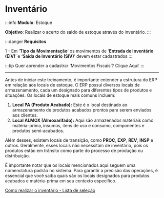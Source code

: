 # Inventário

:::info
**Modulo**: Estoque

**Objetivo**: Realizar o acerto do saldo de estoque através do inventário.
:::

:::danger
**Requisitos**

1 - Em ‘**Tipo da Movimentação**’ os movimentos de ‘**Entrada de Inventário (EIV)**’ e **‘Saída de Inventário (SIV)**’ devem estar cadastrados
:::

:::tip
Quer aprender a cadastrar ‘Movimentos Fiscais’? Clique Aqui!
:::

---

Antes de iniciar este treinamento, é importante entender a estrutura do ERP em relação aos locais de estoque. O ERP possui diversos locais de armazenamento, cada um designado para diferentes tipos de produtos e situações. Os locais de estoque mais comuns incluem:

1. **Local PA (Produto Acabado):** Este é o local destinado ao armazenamento de produtos acabados prontos para serem enviados aos clientes.
2. **Local ALMOX (Almoxarifado):** Aqui são armazenados materiais como matéria-prima, insumos, itens de uso e consumo, componentes e produtos semi-acabados.

Além desses, existem locais de transição, como **PROC**, **EXP**, **REV**, **INSP** e outros. Geralmente, esses locais não necessitam de inventário, pois os produtos estão em trânsito como parte do processo de produção ou distribuição.

É importante notar que os locais mencionados aqui seguem uma nomenclatura padrão no sistema. Para garantir a precisão das operações, é essencial que você saiba quais são os locais designados para produtos acabados e matéria-prima em seu contexto específico.

[Como realizar o inventário - Lista de seleção](https://www.notion.so/Como-realizar-o-invent-rio-Lista-de-sele-o-2c3bef6b28f345f491490ae8b631d87a?pvs=21)
